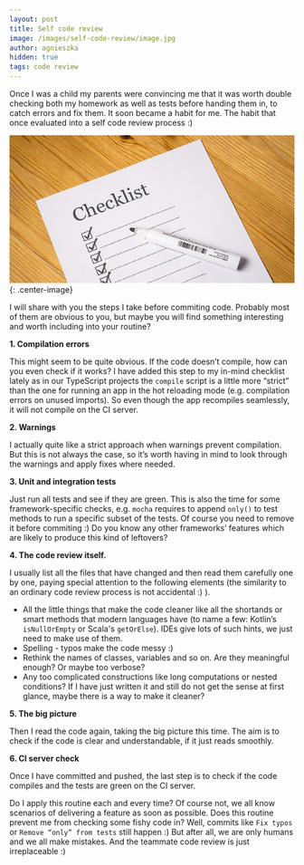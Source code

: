 ```yaml
---
layout: post
title: Self code review
image: /images/self-code-review/image.jpg
author: agnieszka
hidden: true
tags: code review
---
```


Once I was a child my parents were convincing me that it was  worth double checking both my homework as well as tests before handing them in, to catch errors and fix them. It soon became a habit for me. The habit that once evaluated into a self code review process :)

![](/images/self-code-review/image.jpg){: .center-image}

I will share with you the steps I take before commiting code. Probably most of them are obvious to you, but maybe you will find something interesting and worth including into your routine?

**1. Compilation errors**

This might seem to be quite obvious. If the code doesn’t compile, how can you even check if it works? I have added this step to my in-mind checklist lately as in our TypeScript projects the `compile` script is a little more “strict” than the one for running an app in the hot reloading mode (e.g. compilation errors on unused imports). So even though the app recompiles seamlessly, it will not compile on the CI server. 

**2. Warnings**

I actually quite like a strict approach when warnings prevent compilation. But this is not always the case, so it’s worth  having in mind to look through the warnings and apply fixes where needed.

**3. Unit and integration tests**

Just run all tests and see if they are green. This is also the time for some framework-specific checks, e.g. `mocha` requires to append `only()` to test methods to run a specific subset of the tests. Of course you need to remove it before commiting :) Do you know any other frameworks’ features which are likely to produce this kind of leftovers?

**4. The code review itself.**

I usually list all the files that have changed and then read them carefully one by one, paying special attention to the following elements (the similarity to an ordinary code review process is not accidental :) ).

* All the little things that make the code cleaner like all the shortands or smart methods that modern languages have (to name a few: Kotlin’s `isNullOrEmpty` or Scala's `getOrElse`). IDEs give lots of such hints, we just need to make use of them.
* Spelling - typos make the code messy :)
* Rethink the names of classes, variables and so on. Are they meaningful enough? Or maybe too verbose?
* Any too complicated constructions like long computations or nested conditions? If I have just written it and still do not get the sense at first glance, maybe there is a way to make it cleaner?

**5. The big picture**

Then I read the code again, taking the big picture this time. The aim is to check if the code is clear and understandable, if it just reads smoothly.

**6. CI server check** 

Once I have committed and pushed, the last step is to check if the code compiles and the tests are green on the CI server.


Do I apply this routine each and every time? Of course not, we all know scenarios of delivering a feature as soon as possible. Does this routine prevent me from checking some fishy code in? Well, commits like `Fix typos` or `Remove “only” from tests` still happen :) But after all, we are only humans and we all make mistakes. And the teammate code review is just irreplaceable :)
